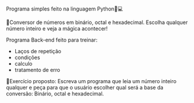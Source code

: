 Programa simples feito na linguagem Python🐍💻

🔢Conversor de números em binário, octal e hexadecimal. Escolha qualquer número inteiro e veja a mágica acontecer!

Programa Back-end feito para treinar:
- Laços de repetição
- condições
- calculo
- tratamento de erro

📝Exercício proposto: Escreva um programa que leia um número inteiro qualquer e peça para que o usuário escolher qual será a base da conversão: Binário, octal e hexadecimal.